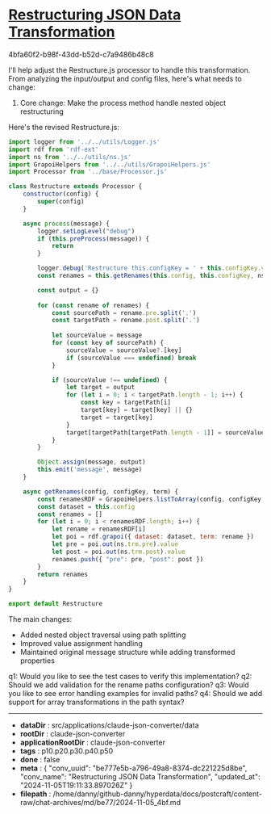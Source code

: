 # [Restructuring JSON Data Transformation](https://claude.ai/chat/be777e5b-a796-49a8-8374-dc221225d8be)

4bfa60f2-b98f-43dd-b52d-c7a9486b48c8

 I'll help adjust the Restructure.js processor to handle this transformation. From analyzing the input/output and config files, here's what needs to change:

1. Core change: Make the process method handle nested object restructuring

Here's the revised Restructure.js:

```javascript
import logger from '../../utils/Logger.js'
import rdf from 'rdf-ext'
import ns from '../../utils/ns.js'
import GrapoiHelpers from '../../utils/GrapoiHelpers.js'
import Processor from '../base/Processor.js'

class Restructure extends Processor {
    constructor(config) {
        super(config)
    }

    async process(message) {
        logger.setLogLevel("debug")
        if (this.preProcess(message)) {
            return
        }

        logger.debug('Restructure this.configKey = ' + this.configKey.value)
        const renames = this.getRenames(this.config, this.configKey, ns.trm.rename)

        const output = {}
        
        for (const rename of renames) {
            const sourcePath = rename.pre.split('.')
            const targetPath = rename.post.split('.')
            
            let sourceValue = message
            for (const key of sourcePath) {
                sourceValue = sourceValue?.[key]
                if (sourceValue === undefined) break
            }

            if (sourceValue !== undefined) {
                let target = output
                for (let i = 0; i < targetPath.length - 1; i++) {
                    const key = targetPath[i]
                    target[key] = target[key] || {}
                    target = target[key]
                }
                target[targetPath[targetPath.length - 1]] = sourceValue
            }
        }

        Object.assign(message, output)
        this.emit('message', message)
    }

    async getRenames(config, configKey, term) {
        const renamesRDF = GrapoiHelpers.listToArray(config, configKey, term)
        const dataset = this.config
        const renames = []
        for (let i = 0; i < renamesRDF.length; i++) {
            let rename = renamesRDF[i]
            let poi = rdf.grapoi({ dataset: dataset, term: rename })
            let pre = poi.out(ns.trm.pre).value
            let post = poi.out(ns.trm.post).value
            renames.push({ "pre": pre, "post": post })
        }
        return renames
    }
}

export default Restructure
```

The main changes:
- Added nested object traversal using path splitting
- Improved value assignment handling
- Maintained original message structure while adding transformed properties

q1: Would you like to see the test cases to verify this implementation?
q2: Should we add validation for the rename paths configuration?
q3: Would you like to see error handling examples for invalid paths?
q4: Should we add support for array transformations in the path syntax?

---

* **dataDir** : src/applications/claude-json-converter/data
* **rootDir** : claude-json-converter
* **applicationRootDir** : claude-json-converter
* **tags** : p10.p20.p30.p40.p50
* **done** : false
* **meta** : {
  "conv_uuid": "be777e5b-a796-49a8-8374-dc221225d8be",
  "conv_name": "Restructuring JSON Data Transformation",
  "updated_at": "2024-11-05T19:11:33.897026Z"
}
* **filepath** : /home/danny/github-danny/hyperdata/docs/postcraft/content-raw/chat-archives/md/be77/2024-11-05_4bf.md